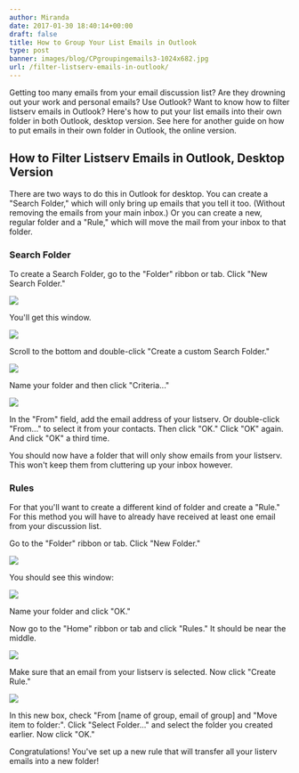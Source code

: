 ```yaml
---
author: Miranda
date: 2017-01-30 18:40:14+00:00
draft: false
title: How to Group Your List Emails in Outlook
type: post
banner: images/blog/CPgroupingemails3-1024x682.jpg
url: /filter-listserv-emails-in-outlook/
---
```


Getting too many emails from your email discussion list? Are they drowning out your work and personal emails? Use Outlook? Want to know how to filter listserv emails in Outlook? Here's how to put your list emails into their own folder in both Outlook, desktop version. See here for another guide on how to put emails in their own folder in Outlook, the online version.


## How to Filter Listserv Emails in Outlook, Desktop Version


There are two ways to do this in Outlook for desktop. You can create a "Search Folder," which will only bring up emails that you tell it too. (Without removing the emails from your main inbox.) Or you can create a new, regular folder and a "Rule," which will move the mail from your inbox to that folder.


### Search Folder


To create a Search Folder, go to the "Folder" ribbon or tab. Click "New Search Folder."

[![](https://www.mail-list.com/wp-content/uploads/2016/12/outlookdesktopsort1-277x300.jpg)
](https://www.mail-list.com/wp-content/uploads/2016/12/outlookdesktopsort1.jpg)

You'll get this window.

![](https://www.mail-list.com/wp-content/uploads/2016/12/outlookdesktopsort2-1-234x300.jpg)


Scroll to the bottom and double-click "Create a custom Search Folder."

[![](https://www.mail-list.com/wp-content/uploads/2016/12/outlookdesktopsort3-276x300.jpg)
](https://www.mail-list.com/wp-content/uploads/2016/12/outlookdesktopsort3.jpg)

Name your folder and then click "Criteria..."

[![](https://www.mail-list.com/wp-content/uploads/2016/12/outlookdesktopsort4-300x283.jpg)
](https://www.mail-list.com/wp-content/uploads/2016/12/outlookdesktopsort4.jpg)

In the "From" field, add the email address of your listserv. Or double-click "From..." to select it from your contacts. Then click "OK." Click "OK" again. And click "OK" a third time.

You should now have a folder that will only show emails from your listserv. This won't keep them from cluttering up your inbox however.


### Rules


For that you'll want to create a different kind of folder and create a "Rule." For this method you will have to already have received at least one email from your discussion list.

Go to the "Folder" ribbon or tab. Click "New Folder."

[![](https://www.mail-list.com/wp-content/uploads/2016/12/outlookdesktopsort5.jpg)
](https://www.mail-list.com/wp-content/uploads/2016/12/outlookdesktopsort5.jpg)

You should see this window:

[![](https://www.mail-list.com/wp-content/uploads/2016/12/outlookdesktopsort6-262x300.jpg)
](https://www.mail-list.com/wp-content/uploads/2016/12/outlookdesktopsort6.jpg)

Name your folder and click "OK."

Now go to the "Home" ribbon or tab and click "Rules." It should be near the middle.

[![](https://www.mail-list.com/wp-content/uploads/2016/12/outlookdesktopsort7-300x146.jpg)
](https://www.mail-list.com/wp-content/uploads/2016/12/outlookdesktopsort7.jpg)

Make sure that an email from your listserv is selected. Now click "Create Rule."

[![](https://www.mail-list.com/wp-content/uploads/2016/12/outlookdesktopsort8-300x200.jpg)
](https://www.mail-list.com/wp-content/uploads/2016/12/outlookdesktopsort8.jpg)

In this new box, check "From [name of group, email of group] and "Move item to folder:". Click "Select Folder..." and select the folder you created earlier. Now click "OK."

Congratulations! You've set up a new rule that will transfer all your listerv emails into a new folder!
